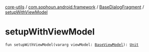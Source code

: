 [core-utils](../../index.md) / [com.sophoun.android.framework](../index.md) / [BaseDialogFragment](index.md) / [setupWithViewModel](./setup-with-view-model.md)

# setupWithViewModel

`fun setupWithViewModel(vararg viewModel: `[`BaseViewModel`](../-base-view-model/index.md)`): `[`Unit`](https://kotlinlang.org/api/latest/jvm/stdlib/kotlin/-unit/index.html)
